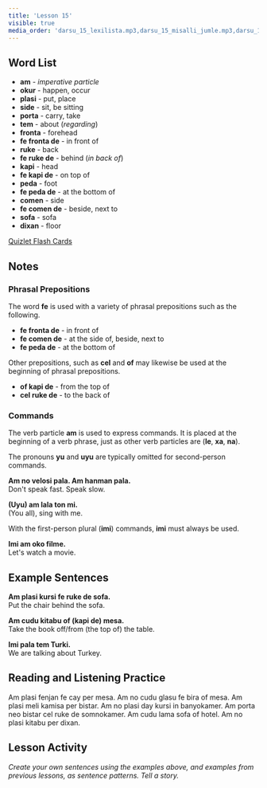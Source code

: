 ```yaml
---
title: 'Lesson 15'
visible: true
media_order: 'darsu_15_lexilista.mp3,darsu_15_misalli_jumle.mp3,darsu_15_doxoli_abyasa.mp3'
---
```


## Word List

* **am** - _imperative particle_
* **okur** - happen, occur
* **plasi** - put, place
* **side** - sit, be sitting 
* **porta** - carry, take
* **tem** - about (_regarding_)
* **fronta** - forehead
 * **fe fronta de** - in front of 
* **ruke** - back
 * **fe ruke de** - behind (_in back of_)
* **kapi** - head
 * **fe kapi de** - on top of 
* **peda** - foot
 * **fe peda de** - at the bottom of 
* **comen** - side
 * **fe comen de** - beside, next to
* **sofa** - sofa
* **dixan** - floor

[Quizlet Flash Cards](https://quizlet.com/562331011/globasa-101-lesson-15-flash-cards/) 

## Notes
### Phrasal Prepositions

The word **fe** is used with a variety of phrasal prepositions such as the following. 

* **fe fronta de** - in front of  
* **fe comen de** - at the side of, beside, next to
* **fe peda de** - at the bottom of  

Other prepositions, such as **cel** and **of** may likewise be used at the beginning of phrasal prepositions.

* **of kapi de** - from the top of  
* **cel ruke de** - to the back of

### Commands

The verb particle **am** is used to express commands. It is placed at the beginning of a verb phrase, just as other verb particles are (**le**, **xa**, **na**). 

The pronouns **yu** and **uyu** are typically omitted for second-person commands. 

**Am no velosi pala. Am hanman pala.**   
Don't speak fast. Speak slow. 

**(Uyu) am lala ton mi.**  
(You all), sing with me.

With the first-person plural (**imi**) commands, **imi** must always be used.

**Imi am oko filme.**  
Let's watch a movie.

## Example Sentences

**Am plasi kursi fe ruke de sofa.**  
Put the chair behind the sofa.

**Am cudu kitabu of (kapi de) mesa.**  
Take the book off/from (the top of) the table.

**Imi pala tem Turki.**  
We are talking about Turkey.

## Reading and Listening Practice

Am plasi fenjan fe cay per mesa. Am no cudu glasu fe bira of mesa. Am plasi meli kamisa per bistar. Am no plasi day kursi in banyokamer. Am porta neo bistar cel ruke de somnokamer. Am cudu lama sofa of hotel. Am no plasi kitabu per dixan. 
 
 ## Lesson Activity
 
_Create your own sentences using the examples above, and examples from previous lessons, as sentence patterns. Tell a story._
